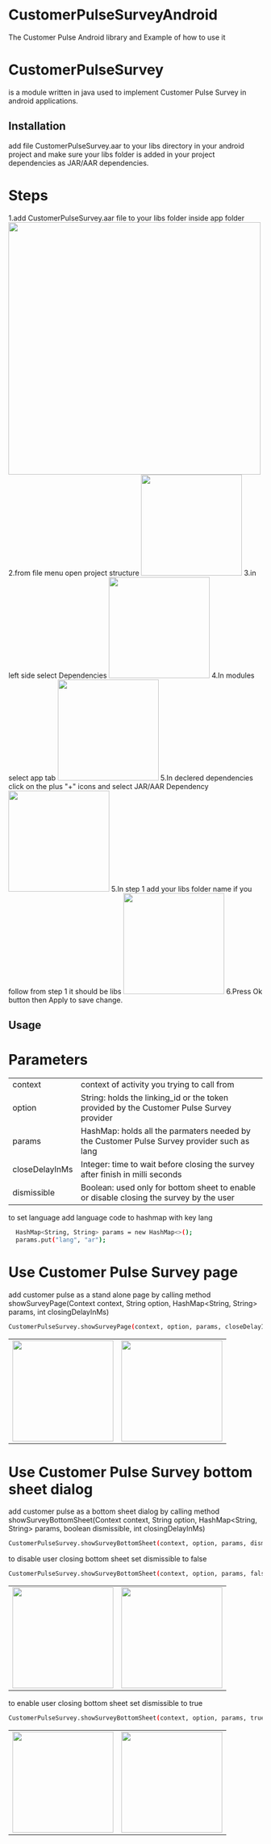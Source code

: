 # CustomerPulseSurveyAndroid
The Customer Pulse Android library and Example of how to use it

# CustomerPulseSurvey
is a module written in java used to implement Customer Pulse Survey in android applications.


## Installation

add file CustomerPulseSurvey.aar to your libs directory in your android project and make sure your libs folder is added in your project dependencies as JAR/AAR dependencies.

# Steps

1.add CustomerPulseSurvey.aar file to your libs folder inside app folder
<img src="https://user-images.githubusercontent.com/24971915/143434248-fb979977-4c01-48fd-b779-6c60d9ec8324.png" width="500" />
2.from file menu open project structure
<img src="https://user-images.githubusercontent.com/24971915/143434434-bacc68ef-379f-4019-9ecc-03a71f3c5196.png" width="200" />
3.in left side select Dependencies
<img src="https://user-images.githubusercontent.com/24971915/143434672-1c4dbe4e-fccb-4c25-a954-a3cf989a7bfc.png" width="200" />
4.In modules select app tab
<img src="https://user-images.githubusercontent.com/24971915/143434850-d255916d-8a02-496e-b8d3-19b4125adb39.png" width="200" />
5.In declered dependencies click on the plus "+" icons and select JAR/AAR Dependency
<img src="https://user-images.githubusercontent.com/24971915/143435226-87a088d5-f8f6-4592-8758-bf13787cbce4.png" width="200" />
5.In step 1 add your libs folder name if you follow from step 1 it should be libs
<img src="https://user-images.githubusercontent.com/24971915/143435484-69bc9f2d-294b-4329-b2df-d136e3ade528.png" width="200" />
6.Press Ok button then Apply to save change.

## Usage

# Parameters
<table>

  <tr>
      <td>context</td>
      <td>context of activity you trying to call from</td>
  </tr>
  
  <tr>
      <td>option</td>
      <td>String: holds the linking_id or the token provided by the Customer Pulse Survey provider</td>
  </tr>
  
  <tr>
      <td>params</td>
      <td>HashMap<String, String>: holds all the parmaters needed by the Customer Pulse Survey provider such as lang</td>
  </tr>
  
  <tr>
      <td>closeDelayInMs</td>
      <td>Integer: time to wait before closing the survey after finish in milli seconds</td>
  </tr>
  
  <tr>
      <td>dismissible</td>
      <td>Boolean: used only for bottom sheet to enable or disable closing the survey by the user</td>
  </tr>
</table>

to set language add language code to hashmap with key lang

```bash
  HashMap<String, String> params = new HashMap<>();
  params.put("lang", "ar");
```

# Use Customer Pulse Survey page
add customer pulse as a stand alone page by calling method showSurveyPage(Context context, String option, HashMap<String, String> params, int closingDelayInMs)

```bash
CustomerPulseSurvey.showSurveyPage(context, option, params, closeDelayInMs)
```

<table>

  <td> <img src="https://user-images.githubusercontent.com/24971915/143430605-4ca77e06-8b71-4932-8f2a-84bfdd4304c7.png" width="200" /></td>
  <td><img src="https://user-images.githubusercontent.com/24971915/143430887-fd966724-ec4e-48d9-8df2-bef42367c9c7.png" width="200" /></td>
  
</table>



# Use Customer Pulse Survey bottom sheet dialog
add customer pulse as a bottom sheet dialog by calling method showSurveyBottomSheet(Context context, String option, HashMap<String, String> params, boolean dismissible, int closingDelayInMs)

```bash
CustomerPulseSurvey.showSurveyBottomSheet(context, option, params, dismissible, closeDelayInMs)
```

to disable user closing bottom sheet set dismissible to false

```bash
CustomerPulseSurvey.showSurveyBottomSheet(context, option, params, false, closeDelayInMs)
```
<table>
  <td> <img src="https://user-images.githubusercontent.com/24971915/143431354-d8eecceb-ab00-4fe5-b7f7-1ebb68ab6193.png" width="200" /></td>
  <td><img src="https://user-images.githubusercontent.com/24971915/143431360-59e15169-a892-415d-ba5f-894f866fa8e6.png" width="200" /></td>
</table>


to enable user closing bottom sheet set dismissible to true

```bash
CustomerPulseSurvey.showSurveyBottomSheet(context, option, params, true, closeDelayInMs)
```
<table>
  <td> <img src="https://user-images.githubusercontent.com/24971915/143432252-53618c6e-c9c3-450a-a68e-5285bb05f3c1.png" width="200" /></td>
  <td><img src="https://user-images.githubusercontent.com/24971915/143432266-3bf7c603-6871-470e-9396-28caccde6f43.png" width="200" /></td>
</table>

